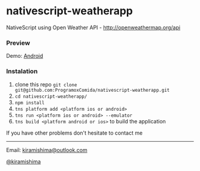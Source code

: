 # nativescript-weatherapp
NativeScript using Open Weather API - http://openweathermap.org/api

### Preview

Demo: [Android](https://appetize.io/embed/3bbh5haqgfn46f5hx4x2qfgmxc?device=nexus5&scale=75&orientation=portrait&osVersion=5.1)

### Instalation

1. clone this repo `git clone git@github.com:ProgramoxComida/nativescript-weatherapp.git`
2. `cd nativescript-weatherapp/`
3. `npm install`
4. `tns platform add <platform ios or android>`
4. `tns run <platform ios or android> --emulator`
5. `tns build <platform android or ios>` to build the application


If you have other problems don't hesitate to contact me


-----

Email: kiramishima@outlook.com

[@kiramishima](http://twitter.com/kiramishima)
